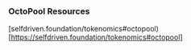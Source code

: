 ### OctoPool Resources

[selfdriven.foundation/tokenomics#octopool)[https://selfdriven.foundation/tokenomics#octopool]
